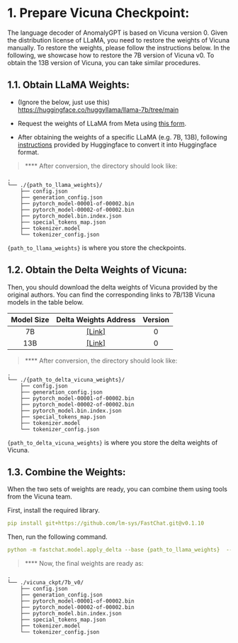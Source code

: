 # 1. Prepare Vicuna Checkpoint:

The language decoder of AnomalyGPT is based on Vicuna version 0. Given the distribution license of LLaMA, you need to restore the weights of Vicuna manually. To restore the weights, please follow the instructions below. In the following, we showcase how to restore the 7B version of Vicuna v0. To obtain the 13B version of Vicuna, you can take similar procedures.

## 1.1. Obtain LLaMA Weights:

- (Ignore the below, just use this) https://huggingface.co/huggyllama/llama-7b/tree/main

- Request the weights of LLaMA from Meta using [this form](https://docs.google.com/forms/d/e/1FAIpQLSfqNECQnMkycAp2jP4Z9TFX0cGR4uf7b_fBxjY_OjhJILlKGA/viewform).
- After obtaining the weights of a specific LLaMA (e.g. 7B, 13B), following [instructions](https://huggingface.co/docs/transformers/main/model_doc/llama) provided by Huggingface to convert it into Huggingface format.

> \*\*\*\* After conversion, the directory should look like:

    .
    └── ./{path_to_llama_weights}/
        ├── config.json
        ├── generation_config.json
        ├── pytorch_model-00001-of-00002.bin
        ├── pytorch_model-00002-of-00002.bin
        ├── pytorch_model.bin.index.json
        ├── special_tokens_map.json
        ├── tokenizer.model
        └── tokenizer_config.json

`{path_to_llama_weights}` is where you store the checkpoints.

## 1.2. Obtain the Delta Weights of Vicuna:

Then, you should download the delta weights of Vicuna provided by the original authors. You can find the corresponding links to 7B/13B Vicuna models in the table below.

| **Model Size** |                 **Delta Weights Address**                  | **Version** |
| :------------: | :--------------------------------------------------------: | :---------: |
|       7B       | [[Link]](https://huggingface.co/lmsys/vicuna-7b-delta-v0)  |      0      |
|      13B       | [[Link]](https://huggingface.co/lmsys/vicuna-13b-delta-v0) |      0      |

> \*\*\*\* After conversion, the directory should look like:

    .
    └── ./{path_to_delta_vicuna_weights}/
        ├── config.json
        ├── generation_config.json
        ├── pytorch_model-00001-of-00002.bin
        ├── pytorch_model-00002-of-00002.bin
        ├── pytorch_model.bin.index.json
        ├── special_tokens_map.json
        ├── tokenizer.model
        └── tokenizer_config.json

`{path_to_delta_vicuna_weights}` is where you store the delta weights of Vicuna.

## 1.3. Combine the Weights:

When the two sets of weights are ready, you can combine them using tools from the Vicuna team.

First, install the required library.

```yaml
pip install git+https://github.com/lm-sys/FastChat.git@v0.1.10
```

Then, run the following command.

```yaml
python -m fastchat.model.apply_delta --base {path_to_llama_weights}  --target ./vicuna_ckpt/7b_v0/  --delta {path_to_delta_vicuna_weights}
```

> \*\*\*\* Now, the final weights are ready as:

    .
    └── ./vicuna_ckpt/7b_v0/
        ├── config.json
        ├── generation_config.json
        ├── pytorch_model-00001-of-00002.bin
        ├── pytorch_model-00002-of-00002.bin
        ├── pytorch_model.bin.index.json
        ├── special_tokens_map.json
        ├── tokenizer.model
        └── tokenizer_config.json
